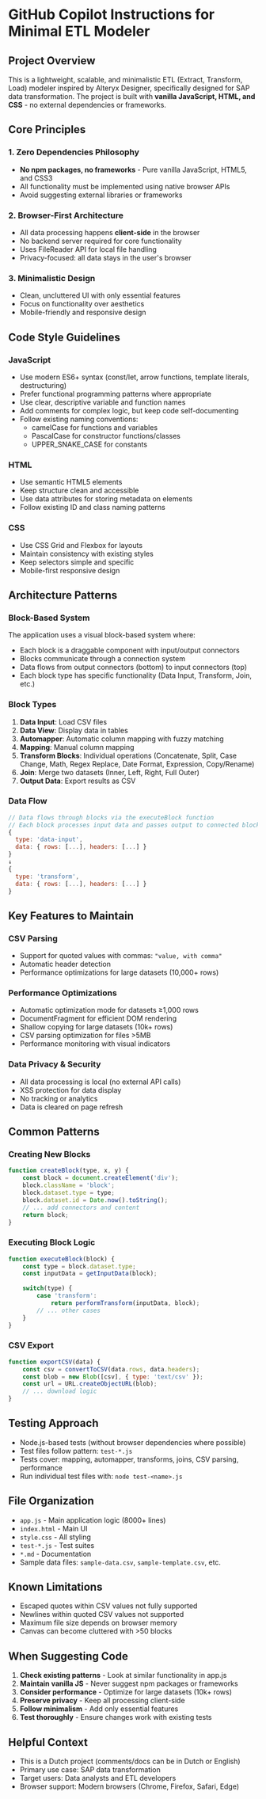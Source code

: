 # GitHub Copilot Instructions for Minimal ETL Modeler

## Project Overview
This is a lightweight, scalable, and minimalistic ETL (Extract, Transform, Load) modeler inspired by Alteryx Designer, specifically designed for SAP data transformation. The project is built with **vanilla JavaScript, HTML, and CSS** - no external dependencies or frameworks.

## Core Principles

### 1. Zero Dependencies Philosophy
- **No npm packages, no frameworks** - Pure vanilla JavaScript, HTML5, and CSS3
- All functionality must be implemented using native browser APIs
- Avoid suggesting external libraries or frameworks

### 2. Browser-First Architecture
- All data processing happens **client-side** in the browser
- No backend server required for core functionality
- Uses FileReader API for local file handling
- Privacy-focused: all data stays in the user's browser

### 3. Minimalistic Design
- Clean, uncluttered UI with only essential features
- Focus on functionality over aesthetics
- Mobile-friendly and responsive design

## Code Style Guidelines

### JavaScript
- Use modern ES6+ syntax (const/let, arrow functions, template literals, destructuring)
- Prefer functional programming patterns where appropriate
- Use clear, descriptive variable and function names
- Add comments for complex logic, but keep code self-documenting
- Follow existing naming conventions:
  - camelCase for functions and variables
  - PascalCase for constructor functions/classes
  - UPPER_SNAKE_CASE for constants

### HTML
- Use semantic HTML5 elements
- Keep structure clean and accessible
- Use data attributes for storing metadata on elements
- Follow existing ID and class naming patterns

### CSS
- Use CSS Grid and Flexbox for layouts
- Maintain consistency with existing styles
- Keep selectors simple and specific
- Mobile-first responsive design

## Architecture Patterns

### Block-Based System
The application uses a visual block-based system where:
- Each block is a draggable component with input/output connectors
- Blocks communicate through a connection system
- Data flows from output connectors (bottom) to input connectors (top)
- Each block type has specific functionality (Data Input, Transform, Join, etc.)

### Block Types
1. **Data Input**: Load CSV files
2. **Data View**: Display data in tables
3. **Automapper**: Automatic column mapping with fuzzy matching
4. **Mapping**: Manual column mapping
5. **Transform Blocks**: Individual operations (Concatenate, Split, Case Change, Math, Regex Replace, Date Format, Expression, Copy/Rename)
6. **Join**: Merge two datasets (Inner, Left, Right, Full Outer)
7. **Output Data**: Export results as CSV

### Data Flow
```javascript
// Data flows through blocks via the executeBlock function
// Each block processes input data and passes output to connected blocks
{
  type: 'data-input',
  data: { rows: [...], headers: [...] }
}
↓
{
  type: 'transform',
  data: { rows: [...], headers: [...] }
}
```

## Key Features to Maintain

### CSV Parsing
- Support for quoted values with commas: `"value, with comma"`
- Automatic header detection
- Performance optimizations for large datasets (10,000+ rows)

### Performance Optimizations
- Automatic optimization mode for datasets ≥1,000 rows
- DocumentFragment for efficient DOM rendering
- Shallow copying for large datasets (10k+ rows)
- CSV parsing optimization for files >5MB
- Performance monitoring with visual indicators

### Data Privacy & Security
- All data processing is local (no external API calls)
- XSS protection for data display
- No tracking or analytics
- Data is cleared on page refresh

## Common Patterns

### Creating New Blocks
```javascript
function createBlock(type, x, y) {
    const block = document.createElement('div');
    block.className = 'block';
    block.dataset.type = type;
    block.dataset.id = Date.now().toString();
    // ... add connectors and content
    return block;
}
```

### Executing Block Logic
```javascript
function executeBlock(block) {
    const type = block.dataset.type;
    const inputData = getInputData(block);
    
    switch(type) {
        case 'transform':
            return performTransform(inputData, block);
        // ... other cases
    }
}
```

### CSV Export
```javascript
function exportCSV(data) {
    const csv = convertToCSV(data.rows, data.headers);
    const blob = new Blob([csv], { type: 'text/csv' });
    const url = URL.createObjectURL(blob);
    // ... download logic
}
```

## Testing Approach
- Node.js-based tests (without browser dependencies where possible)
- Test files follow pattern: `test-*.js`
- Tests cover: mapping, automapper, transforms, joins, CSV parsing, performance
- Run individual test files with: `node test-<name>.js`

## File Organization
- `app.js` - Main application logic (8000+ lines)
- `index.html` - Main UI
- `style.css` - All styling
- `test-*.js` - Test suites
- `*.md` - Documentation
- Sample data files: `sample-data.csv`, `sample-template.csv`, etc.

## Known Limitations
- Escaped quotes within CSV values not fully supported
- Newlines within quoted CSV values not supported
- Maximum file size depends on browser memory
- Canvas can become cluttered with >50 blocks

## When Suggesting Code
1. **Check existing patterns** - Look at similar functionality in app.js
2. **Maintain vanilla JS** - Never suggest npm packages or frameworks
3. **Consider performance** - Optimize for large datasets (10k+ rows)
4. **Preserve privacy** - Keep all processing client-side
5. **Follow minimalism** - Add only essential features
6. **Test thoroughly** - Ensure changes work with existing tests

## Helpful Context
- This is a Dutch project (comments/docs can be in Dutch or English)
- Primary use case: SAP data transformation
- Target users: Data analysts and ETL developers
- Browser support: Modern browsers (Chrome, Firefox, Safari, Edge)

